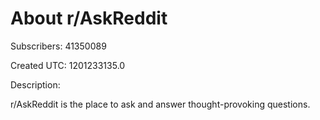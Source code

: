 # About r/AskReddit

Subscribers: 41350089

Created UTC: 1201233135.0

Description:

r/AskReddit is the place to ask and answer thought-provoking questions.
